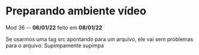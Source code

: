 # Preparando ambiente vídeo

Mod 36 -- **06/01/22** feito em **08/01/22**

Se usarmos uma tag src apontando para um arquivo, ele vai sem problemas para o arquivo. Supimpamente supimpa
